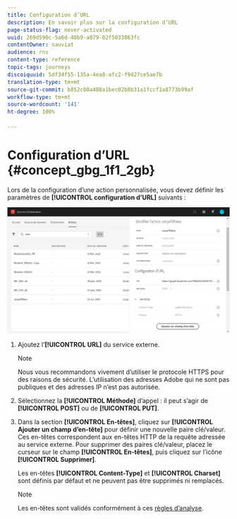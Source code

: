 ```yaml
---
title: Configuration d’URL
description: En savoir plus sur la configuration d’URL
page-status-flag: never-activated
uuid: 269d590c-5a6d-40b9-a879-02f5033863fc
contentOwner: sauviat
audience: rns
content-type: reference
topic-tags: journeys
discoiquuid: 5df34f55-135a-4ea8-afc2-f9427ce5ae7b
translation-type: tm+mt
source-git-commit: b852c08a488a1bec02b8b31a1fccf1a8773b99af
workflow-type: tm+mt
source-wordcount: '141'
ht-degree: 100%

---
```



# Configuration d’URL {#concept_gbg_1f1_2gb}

Lors de la configuration d’une action personnalisée, vous devez définir les paramètres de **[!UICONTROL configuration d’URL]** suivants :

![](../assets/journeyurlconfiguration.png)

1. Ajoutez l’**[!UICONTROL URL]** du service externe.

   >[!NOTE]
   >
   >Nous vous recommandons vivement d’utiliser le protocole HTTPS pour des raisons de sécurité. L’utilisation des adresses Adobe qui ne sont pas publiques et des adresses IP n’est pas autorisée.

1. Sélectionnez la **[!UICONTROL Méthode]** d’appel : il peut s’agir de **[!UICONTROL POST]** ou de **[!UICONTROL PUT]**.
1. Dans la section **[!UICONTROL En-têtes]**, cliquez sur **[!UICONTROL Ajouter un champ d’en-tête]** pour définir une nouvelle paire clé/valeur. Ces en-têtes correspondent aux en-têtes HTTP de la requête adressée au service externe. Pour supprimer des paires clé/valeur, placez le curseur sur le champ **[!UICONTROL En-têtes]**, puis cliquez sur l’icône **[!UICONTROL Supprimer]**.

   Les en-têtes **[!UICONTROL Content-Type]** et **[!UICONTROL Charset]** sont définis par défaut et ne peuvent pas être supprimés ni remplacés.

   >[!NOTE]
   >
   >Les en-têtes sont validés conformément à ces [règles d’analyse](https://tools.ietf.org/html/rfc7230#section-3.2.4).

